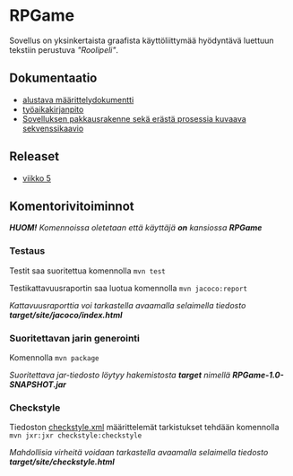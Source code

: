 # RPGame #

Sovellus on yksinkertaista graafista käyttöliittymää hyödyntävä luettuun tekstiin perustuva *"Roolipeli"*. 

## Dokumentaatio
* [alustava määrittelydokumentti](https://github.com/AlaNeponen/Ohjelmistotekniikka-harjoitustyo/blob/master/dokumentointi/maarittelydokumentti.md)
* [työaikakirjanpito](https://github.com/AlaNeponen/Ohjelmistotekniikka-harjoitustyo/blob/master/dokumentointi/tyoaikakirjanpito.md)
* [Sovelluksen pakkausrakenne sekä erästä prosessia kuvaava sekvenssikaavio](https://github.com/AlaNeponen/Ohjelmistotekniikka-harjoitustyo/blob/master/dokumentointi/arkkitehtuuri.md)

## Releaset
* [viikko 5](https://github.com/AlaNeponen/Ohjelmistotekniikka-harjoitustyo/releases/tag/viikko5)


## Komentorivitoiminnot

***HUOM!** Komennoissa oletetaan että käyttäjä **on** kansiossa **RPGame***

### Testaus
Testit saa suoritettua komennolla `mvn test`

Testikattavuusraportin saa luotua komennolla `mvn jacoco:report`

*Kattavuusraporttia voi tarkastella avaamalla selaimella tiedosto **target/site/jacoco/index.html***

### Suoritettavan jarin generointi
Komennolla `mvn package`

*Suoritettava jar-tiedosto löytyy hakemistosta **target** nimellä **RPGame-1.0-SNAPSHOT.jar***

### Checkstyle
Tiedoston [checkstyle.xml](https://github.com/AlaNeponen/Ohjelmistotekniikka-harjoitustyo/blob/master/RPGame/checkstyle.xml) määrittelemät tarkistukset tehdään komennolla `mvn jxr:jxr checkstyle:checkstyle`

*Mahdollisia virheitä voidaan tarkastella avaamalla selaimella tiedosto **target/site/checkstyle.html***
